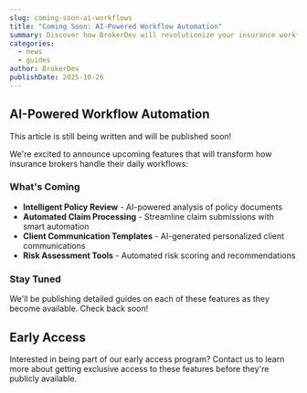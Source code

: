```yaml
---
slug: coming-soon-ai-workflows
title: "Coming Soon: AI-Powered Workflow Automation"
summary: Discover how BrokerDev will revolutionize your insurance workflows with intelligent automation.
categories:
  - news
  - guides
author: BrokerDev
publishDate: 2025-10-26
---
```


## AI-Powered Workflow Automation

This article is still being written and will be published soon!

We're excited to announce upcoming features that will transform how insurance brokers handle their daily workflows:

### What's Coming

- **Intelligent Policy Review** - AI-powered analysis of policy documents
- **Automated Claim Processing** - Streamline claim submissions with smart automation
- **Client Communication Templates** - AI-generated personalized client communications
- **Risk Assessment Tools** - Automated risk scoring and recommendations

### Stay Tuned

We'll be publishing detailed guides on each of these features as they become available. Check back soon!

## Early Access

Interested in being part of our early access program? Contact us to learn more about getting exclusive access to these features before they're publicly available.

